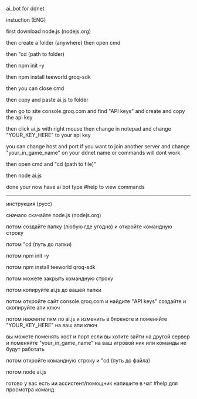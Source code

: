ai_bot for ddnet   

instuction (ENG) 

first download node.js (nodejs.org) 

then create a folder (anywhere) then open cmd 

then "cd (path to folder) 

then npm init -y 

then npm install teeworld groq-sdk  

then you can close cmd 

then copy and paste ai.js to folder 

then go to site console.groq.com and find "API keys" and create and copy the api key 

then click ai.js with right mouse then change in notepad and change "YOUR_KEY_HERE" to your api key 

you can change host and port if you want to join another server and change "your_in_game_name" on your ddnet name or commands will dont work 

then open cmd and "cd (path to file)" 

then node ai.js 

done your now have ai bot type #help to view commands 

-------------------------------------------------------------------------------------------------------------------------------------------------------------------------------------
инструкция (русс) 

сначало скачайте node.js (nodejs.org) 

потом создайте папку (любую где угодно) и откройте командную строку 

потом "cd (путь до папки) 

потом npm init -y 

потом npm install teeworld qroq-sdk 

потом можете закрыть командную строку 

потом копируйте ai.js до вашей папки 

потом откройте сайт console.qroq.com и найдите "API keys" создайте и скопируйте апи ключ 

потом нажмите пкм по ai.js и изменить в блокноте и поменяйте "YOUR_KEY_HERE" на ваш апи ключ 

вы можете поменять хост и порт если вы хотите зайти на другой сервер и поменяйте "your_in_game_name" на ваш игровой ник или команды не будут работать 

потом откройте командную строку и "cd (путь до файла) 

потом node ai.js 

готово у вас есть ии ассистент/помощник напишите в чат #help для просмотра команд 
